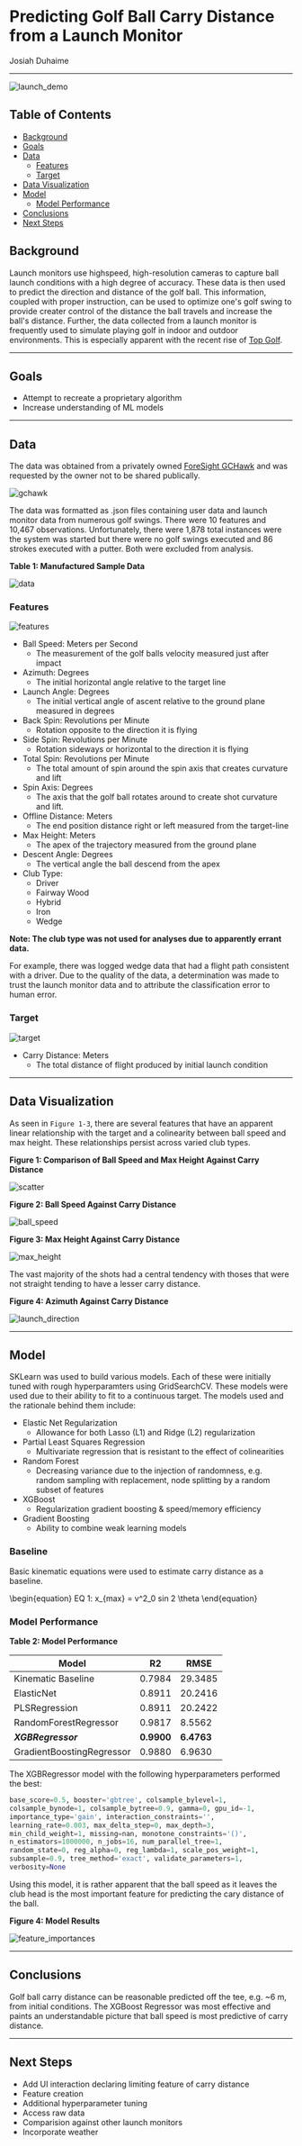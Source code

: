 # Predicting Golf Ball Carry Distance from a Launch Monitor

Josiah Duhaime

---

![launch_demo](img/launch_demo.png)

## Table of Contents

* [Background](#background)
* [Goals](#goals)
* [Data](#data)
    * [Features](#features)
    * [Target](#target)
* [Data Visualization](#data-visualization)
* [Model](#model)
    * [Model Performance](#model-performance)
* [Conclusions](#conclusions)
* [Next Steps](#next-steps)

## Background

Launch monitors use highspeed, high-resolution cameras to capture ball
launch conditions with a high degree of accuracy. These data is then used to
predict the direction and distance of the golf ball. This information, coupled
with proper instruction, can be used to optimize one's golf swing to provide
creater control of the distance the ball travels and increase the ball's
distance. Further, the data collected from a launch monitor is frequently used
to simulate playing golf in indoor and outdoor environments. This is especially
apparent with the recent rise of [Top Golf](https://topgolf.com/us/).

---

## Goals

* Attempt to recreate a proprietary algorithm
* Increase understanding of ML models

---

## Data

The data was obtained from a privately owned
[ForeSight GCHawk](https://www.foresightsports.com/gchawk) and was requested
by the owner not to be shared publically.

![gchawk](img/gchawk.png)

The data was formatted as .json files containing user data and launch monitor
data from numerous golf swings. There were 10 features and 10,467 observations.
Unfortunately, there were 1,878 total instances were the system was started but
there were no golf swings executed and 86 strokes executed with a putter. Both
were excluded from analysis.

**Table 1: Manufactured Sample Data**

![data](img/sample_data.png)

### Features

![features](img/features.png)

* Ball Speed: Meters per Second
    * The measurement of the golf balls velocity measured just after impact
* Azimuth: Degrees
    * The initial horizontal angle relative to the target line
* Launch Angle: Degrees
    * The initial vertical angle of ascent relative to the ground plane measured in degrees
* Back Spin: Revolutions per Minute
    * Rotation opposite to the direction it is flying
* Side Spin: Revolutions per Minute
    * Rotation sideways or horizontal to the direction it is flying
* Total Spin: Revolutions per Minute
    * The total amount of spin around the spin axis that creates curvature and lift
* Spin Axis:  Degrees
    * The axis that the golf ball rotates around to create shot curvature and lift.
* Offline Distance: Meters
    * The end position distance right or left measured from the target-line
* Max Height: Meters
    * The apex of the trajectory measured from the ground plane
* Descent Angle: Degrees
    * The vertical angle the ball descend from the apex
* Club Type:
    * Driver
    * Fairway Wood
    * Hybrid
    * Iron
    * Wedge

**Note: The club type was not used for analyses due to apparently errant data.**

For example, there was logged wedge data that had a flight path consistent with
a driver. Due to the quality of the data, a determination was made to trust the
launch monitor data and to attribute the classification error to human error.

### Target

![target](img/target.png)

* Carry Distance: Meters
    * The total distance of flight produced by initial launch condition

---

## Data Visualization

As seen in `Figure 1-3`, there are several features that have an apparent linear
relationship with the target and a colinearity between ball speed and max height.
These relationships persist across varied club types.

**Figure 1: Comparison of Ball Speed and Max Height Against Carry Distance**

![scatter](img/scatter_matrix/scatter.png)

**Figure 2: Ball Speed Against Carry Distance**

![ball_speed](img/ball_speed/ball_speed.png)

**Figure 3: Max Height Against Carry Distance**

![max_height](img/max_height/max_height.png)

The vast majority of the shots had a central tendency with thoses that were not
straight tending to have a lesser carry distance.

**Figure 4: Azimuth Against Carry Distance**

![launch_direction](img/launch_direction/launch_direction.png)

---

## Model

SKLearn was used to build various models. Each of these were initially tuned
with rough hyperparamters using GridSearchCV. These models were used due to
their ability to fit to a continuous target. The models used and the rationale
behind them include:

* Elastic Net Regularization
    * Allowance for both Lasso (L1) and Ridge (L2) regularization
* Partial Least Squares Regression
    * Multivariate regression that is resistant to the effect of colinearities
* Random Forest
    * Decreasing variance due to the injection of randomness, e.g. random
    sampling with replacement, node splitting by a random subset of features
* XGBoost
    * Regularization gradient boosting & speed/memory efficiency
* Gradient Boosting
    * Ability to combine weak learning models
    
### Baseline

Basic kinematic equations were used to estimate carry distance as a baseline.

\begin{equation}
EQ 1: x_{max} = v^2_0 sin 2 \theta
\end{equation}

### Model Performance

**Table 2: Model Performance**

| **Model**                 | **R2**        | **RMSE**   |
|---------------------------|---------------|------------|
| Kinematic Baseline        | 0.7984        | 29.3485    |
| ElasticNet                | 0.8911        | 20.2416    |
| PLSRegression             | 0.8911        | 20.2422    |
| RandomForestRegressor     | 0.9817        | 8.5562     |
| ***XGBRegressor***        | **0.9900**    | **6.4763** |
| GradientBoostingRegressor | 0.9880        | 6.9630     |

The XGBRegressor model with the following hyperparameters performed the best:

```python
base_score=0.5, booster='gbtree', colsample_bylevel=1,
colsample_bynode=1, colsample_bytree=0.9, gamma=0, gpu_id=-1,
importance_type='gain', interaction_constraints='',
learning_rate=0.003, max_delta_step=0, max_depth=3,
min_child_weight=1, missing=nan, monotone_constraints='()',
n_estimators=1000000, n_jobs=16, num_parallel_tree=1,
random_state=0, reg_alpha=0, reg_lambda=1, scale_pos_weight=1,
subsample=0.9, tree_method='exact', validate_parameters=1,
verbosity=None
```

Using this model, it is rather apparent that the ball speed as it leaves the
club head is the most important feature for predicting the cary distance of the
ball.

**Figure 4: Model Results**

![feature_importances](img/feature_importances.png)

---

## Conclusions

Golf ball carry distance can be reasonable predicted off the tee, e.g. ~6 m,
from initial conditions. The XGBoost Regressor was most effective and paints an
understandable picture that ball speed is most predictive of carry distance.

---

## Next Steps

* Add UI interaction declaring limiting feature of carry distance
* Feature creation
* Additional hyperparameter tuning
* Access raw data
* Comparision against other launch monitors
* Incorporate weather
